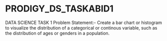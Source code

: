 
# PRODIGY_DS_TASKABID1
DATA SCIENCE TASK 1
Problem Statement:- Create a bar chart or histogram to visualize the distribution of a categorical or continous variable, such as the distribution of ages or genders in a population.
